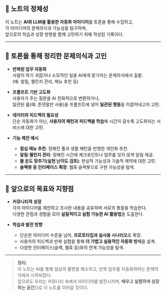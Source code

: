 ## 📓 **노트의 정체성**

이 노트는 **AI와 LLM을 활용한 자동화 아이디어**를 토론을 통해 수집하고,  
각 아이디어의 문제의식과 가능성을 탐구하며,  
앞으로의 학습과 성장 방향을 함께 고민하기 위해 작성된 기록이다.  

---

## 🤔 **토론을 통해 정리한 문제의식과 고민**

- **반복된 업무 자동화**  
  사람이 하기 귀찮거나 소모적인 일을 AI에게 맡기자는 문제의식에서 출발.  
  (예: 알림, 챌린지 관리, 메뉴 추천 등)

- **프롬프트 기반 고도화**  
  사용자가 주는 질문을 AI 친화적으로 변환하거나,  
  일관된 룰(예: 존댓말만 사용)을 프롬프트에 넣어 **일관된 행동**을 이끌어내고자 고민.

- **데이터와 피드백의 필요성**  
  단순 자동화가 아닌, **사용자의 패턴과 피드백을 학습**해 시간이 갈수록 고도화되는 서비스에 대한 고민.

- **기능 제안 예시**
  - **점심 메뉴 추천**: 정해진 풀과 생활 패턴을 반영한 개인화 추천.  
  - **알림·챌린지 관리**: 정해진 시간에 체크포인트나 업무를 잊지 않게 알림 제공.  
  - **물 온도 맞추기(실현 난이도 검토)**: 현실적 가능성과 기술적 제약에 대한 고민.  
  - **슬랙봇 등 인터페이스 확장**: 웹훅·슬랙봇으로 구현 가능성을 탐색.

---

## 🚀 **앞으로의 목표와 지향점**

- **커뮤니티적 성장**  
  각자 아이디어를 제안하고 조사한 내용을 공유하며 서로의 통찰을 학습한다.  
  다양한 관점과 경험을 모아 **실질적이고 실험 가능한 AI 활용법**을 도출한다.

- **학습과 발전 방향**
  - 단순한 아이디어 수준을 넘어, **프로토타입과 실사용 시나리오**로 확장.  
  - 사용자의 피드백과 반복 실험을 통해 **더 가볍고 실용적인 자동화 방식**을 설계.  
  - 다양한 인터페이스(슬랙, 웹훅 등)와의 연계 가능성을 탐색.

---

> **정리:**  
> 이 노트는 AI를 통해 일상의 불편을 해소하고, 반복 업무를 자동화하려는 문제의식에서 시작되었다.  
> 앞으로도 우리는 커뮤니티 속에서 아이디어를 발전시키며, **배우고 실험하며 성장하는 공간**으로 이 노트를 이어갈 것이다.
